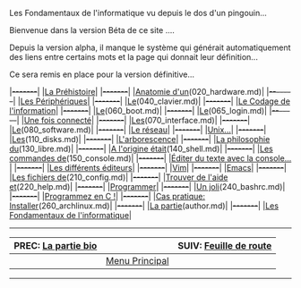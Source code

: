 Les Fondamentaux de l'informatique
vu depuis le dos d'un pingouin...


Bienvenue dans la version Béta de ce site ....

Depuis la version alpha, il manque le système qui générait automatiquement des liens entre certains mots et la page qui donnait leur définition...

Ce sera remis en place pour la version définitive...

|~~-------~~|
|[La Préhistoire](010_prehistoire.md)|
|~~-------~~|
|[Anatomie d'un](Ordinateur)(020_hardware.md)|
|~~-------~~|
|[Les Périphériques](030_periph.md)|
|~~-------~~|
|[Le](clavier)(040_clavier.md)|
|~~-------~~|
|[Le Codage de l'information](050_coding.md)|
|~~-------~~|
|[Le](Boot)(060_boot.md)|
|~~-------~~|
|[Le](Login)(065_login.md)|
|~~-------~~|
|[Une fois connecté](067_connected.md)|
|~~-------~~|
|[Les](Interfaces)(070_interface.md)|
|~~-------~~|
|[Le](Logiciel)(080_software.md)|
|~~-------~~|
|[Le réseau](090_network.md)|
|~~-------~~|
|[Unix...](100_unix.md)|
|~~-------~~|
|[Les](Disques)(110_disks.md)|
|~~-------~~|
|[L'arborescence](120_arborescence.md)|
|~~-------~~|
|[La philosophie du](Libre)(130_libre.md)|
|~~-------~~|
|[A l'origine était](sh...)(140_shell.md)|
|~~-------~~|
|[Les commandes de](base)(150_console.md)|
|~~-------~~|
|[Éditer du texte avec la console... ](160_editor.md)|
|~~-------~~|
|[Les différents éditeurs](170_shell-tools.md)|
|~~-------~~|
|[Vim](190_vim.md)|
|~~-------~~|
|[Emacs](200_emacs.md)|
|~~-------~~|
|[Les fichiers de](configuration)(210_config.md)|
|~~-------~~|
|[Trouver de l'aide et](progresser)(220_help.md)|
|~~-------~~|
|[Programmer](230_programming.md)|
|~~-------~~|
|[Un joli](bashrc)(240_bashrc.md)|
|~~-------~~|
|[Programmez en C !](250_c-langage.md)|
|~~-------~~|
|[Cas pratique: Installer](Arch-Linux)(260_archlinux.md)|
|~~-------~~|
|[La partie](bio)(author.md)|
|~~-------~~|
|[Les Fondamentaux de l'informatique](index.md)|

---

| PREC: [La partie bio](author.md) |  | SUIV: [Feuille de route](roadmap.md) |
| -------------  | ----- |  ----------         |
|  | [Menu Principal](index.md) |  |

---

